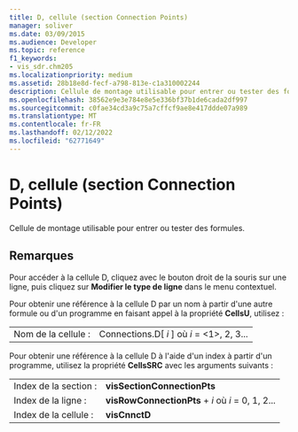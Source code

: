 ```yaml
---
title: D, cellule (section Connection Points)
manager: soliver
ms.date: 03/09/2015
ms.audience: Developer
ms.topic: reference
f1_keywords:
- vis_sdr.chm205
ms.localizationpriority: medium
ms.assetid: 28b18e8d-fecf-a798-813e-c1a310002244
description: Cellule de montage utilisable pour entrer ou tester des formules.
ms.openlocfilehash: 38562e9e3e784e8e5e336bf37b1de6cada2df997
ms.sourcegitcommit: c0fae34cd3a9c75a7cffcf9ae8e417ddde07a989
ms.translationtype: MT
ms.contentlocale: fr-FR
ms.lasthandoff: 02/12/2022
ms.locfileid: "62771649"
---
```

# <a name="d-cell-connection-points-section"></a>D, cellule (section Connection Points)

Cellule de montage utilisable pour entrer ou tester des formules.
  
## <a name="remarks"></a>Remarques

Pour accéder à la cellule D, cliquez avec le bouton droit de la souris sur une ligne, puis cliquez sur **Modifier le type de ligne** dans le menu contextuel. 
  
Pour obtenir une référence à la cellule D par un nom à partir d'une autre formule ou d'un programme en faisant appel à la propriété **CellsU**, utilisez : 
  
|||
|:-----|:-----|
| Nom de la cellule :  <br/> | Connections.D[  *i*  ] où  *i*  = <1>, 2, 3... |
   
Pour obtenir une référence à la cellule D à l'aide d'un index à partir d'un programme, utilisez la propriété **CellsSRC** avec les arguments suivants : 
  
|||
|:-----|:-----|
| Index de la section :  <br/> |**visSectionConnectionPts** <br/> |
| Index de la ligne :  <br/> |**visRowConnectionPts** +   *i* où *i* = 0, 1, 2... |
| Index de la cellule :  <br/> |**visCnnctD** <br/> |
   

